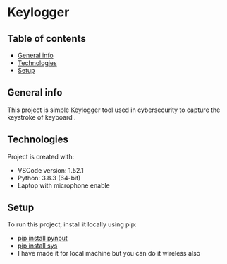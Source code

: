 # Keylogger
## Table of contents
* [General info](#general-info)
* [Technologies](#technologies)
* [Setup](#setup)

## General info
This project is simple Keylogger tool used in cybersecurity to capture the keystroke of keyboard .
	
## Technologies
Project is created with:
* VSCode version: 1.52.1
* Python: 3.8.3 (64-bit)
* Laptop with microphone enable 
	
## Setup
To run this project, install it locally using pip:
* [pip install pynput](https://pypi.org/project/pynput/)
* [pip install sys](https://pypi.org/project/sys/)
* I have made it for local machine but you can do it wireless also 
